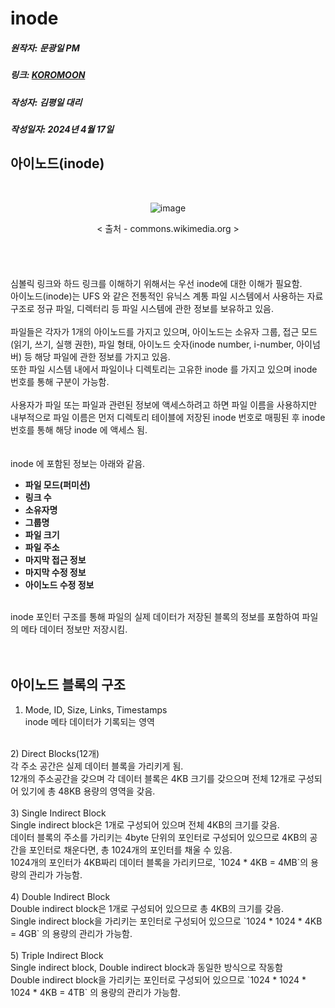 # inode
##### 원작자: 문광일 PM
##### 링크: [KOROMOON][koromoonlink]
[koromoonlink]: https://koromoon.blogspot.com/2018/05/inode-symbolic-link-hard-link.html "Go koromoon"
##### 작성자: 김평일 대리
##### 작성일자: 2024년 4월 17일

##  아이노드(inode)

</br><div align="center">![image](https://github.com/ICTIS-Cert-System-Project/ICTIS-Cert-System/assets/165347210/69ba9e79-0c2a-40c3-b4aa-4074599b3c65)</div>
<div align="center">< 출처 - commons.wikimedia.org ></div></br>
</br>
</br>
</br>
심볼릭 링크와 하드 링크를 이해하기 위해서는 우선 inode에 대한 이해가 필요함.</br>
아이노드(inode)는 UFS 와 같은 전통적인 유닉스 계통 파일 시스템에서 사용하는 자료 구조로 정규 파일, 디렉터리 등 파일 시스템에 관한 정보를 보유하고 있음.</br>
</br>
파일들은 각자가 1개의 아이노드를 가지고 있으며, 아이노드는 소유자 그룹, 접근 모드(읽기, 쓰기, 실행 권한), 파일 형태, 아이노드 숫자(inode number, i-number, 아이넘버) 등 해당 파일에 관한 정보를 가지고 있음.</br>
또한 파일 시스템 내에서 파일이나 디렉토리는 고유한 inode 를 가지고 있으며 inode 번호를 통해 구분이 가능함.</br>
</br>
사용자가 파일 또는 파일과 관련된 정보에 액세스하려고 하면 파일 이름을 사용하지만 내부적으로 파일 이름은 먼저 디렉토리 테이블에 저장된 inode 번호로 매핑된 후 inode 번호를 통해 해당 inode 에 액세스 됨.</br>
</br>
</br>
inode 에 포함된 정보는 아래와 같음.
  
- **파일 모드(퍼미션)**</br>
- **링크 수**</br>
- **소유자명**</br>
- **그룹명**</br>
- **파일 크기**</br>
- **파일 주소**</br>
- **마지막 접근 정보**</br>
- **마지막 수정 정보**</br>
- **아이노드 수정 정보**</br>
</br>
inode 포인터 구조를 통해 파일의 실제 데이터가 저장된 블록의 정보를 포함하여 파일의 메타 데이터 정보만 저장시킴.</br>
</br>
</br>

##  아이노드 블록의 구조

1) Mode, ID, Size, Links, Timestamps</br>
inode 메타 데이터가 기록되는 영역</br>
</br>
2) Direct Blocks(12개)</br>
각 주소 공간은 실제 데이터 블록을 가리키게 됨.</br>
12개의 주소공간을 갖으며 각 데이터 블록은 4KB 크기를 갖으으며 전체 12개로 구성되어 있기에 총 48KB 용량의 영역을 갖음.</br>
</br>
3) Single Indirect Block</br>
Single indirect block은 1개로 구성되어 있으며 전체 4KB의 크기를 갖음.</br>
데이터 블록의 주소를 가리키는 4byte 단위의 포인터로 구성되어 있으므로 4KB의 공간을 포인터로 채운다면, 총 1024개의 포인터를 채울 수 있음.</br>
1024개의 포인터가 4KB짜리 데이터 블록을 가리키므로, `1024 * 4KB = 4MB`의 용량의 관리가 가능함.</br>
</br>
4) Double Indirect Block</br>
Double indirect block은 1개로 구성되어 있으므로 총 4KB의 크기를 갖음.</br>
Single indirect block을 가리키는 포인터로 구성되어 있으므로 `1024 * 1024 * 4KB = 4GB` 의 용량의 관리가 가능함.</br>
</br>
5) Triple Indirect Block</br>
Single indirect block, Double indirect block과 동일한 방식으로 작동함</br>
Double indirect block을 가리키는 포인터로 구성되어 있으므로 `1024 * 1024 * 1024 * 4KB = 4TB` 의 용량의 관리가 가능함.</br>
</br>

